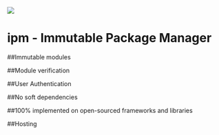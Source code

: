 ![](https://raw.githubusercontent.com/ipmjs/logos/master/logo%400%2C75x.png)

ipm - Immutable Package Manager
============================

##Immutable modules

##Module verification

##User Authentication

##No soft dependencies

##100% implemented on open-sourced frameworks and libraries

##Hosting

